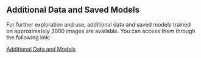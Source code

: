 ## Additional Data and Saved Models

For further exploration and use, additional data and saved models trained on approximately 3000 images are available. You can access them through the following link:

[Additional Data and Models](https://drive.google.com/drive/folders/13Wb2dNOPanHMtm4T9WAXcjTCax7VhNs9?usp=drive_link)
